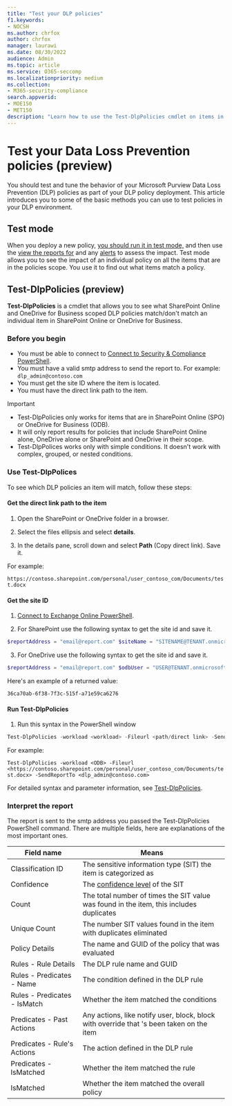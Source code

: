```yaml
---
title: "Test your DLP policies"
f1.keywords:
- NOCSH
ms.author: chrfox
author: chrfox
manager: laurawi
ms.date: 08/30/2022
audience: Admin
ms.topic: article
ms.service: O365-seccomp
ms.localizationpriority: medium
ms.collection:
- M365-security-compliance
search.appverid:
- MOE150
- MET150
description: "Learn how to use the Test-DlpPolicies cmdlet on items in SharePoint Online and OneDrive for Business to see which DLP policies are matched"
---
```


# Test your Data Loss Prevention policies (preview)
 
You should test and tune the behavior of your Microsoft Purview Data Loss Prevention (DLP) policies as part of your DLP policy deployment. This article introduces you to some of the basic methods you can use to test policies in your DLP environment.

## Test mode

When you deploy a new policy, [you should run it in test mode,](dlp-overview-plan-for-dlp.md#policy-deployment) and then use the [view the reports for](view-the-dlp-reports.md) and any [alerts](dlp-alerts-dashboard-learn.md) to assess the impact. Test mode allows you to see the impact of an individual policy on all the items that are in the policies scope. You use it to find out what items match a policy.

## Test-DlpPolicies (preview)

**Test-DlpPolicies** is a cmdlet that allows you to see what SharePoint Online and OneDrive for Business scoped DLP policies match/don't match an individual item in SharePoint Online or OneDrive for Business. 

### Before you begin

- You must be able to connect to [Connect to Security & Compliance PowerShell](/powershell/exchange/exchange-online-powershell).
- You must have a valid smtp address to send the report to. For example: `dlp_admin@contoso.com`
- You must get the site ID where the item is located.
- You must have the direct link path to the item.

> [!IMPORTANT]
>
> - Test-DlpPolicies only works for items that are in SharePoint Online (SPO) or OneDrive for Business (ODB).
> - It will only report results for policies that include SharePoint Online alone, OneDrive alone or SharePoint and OneDrive in their scope.
> - Test-DlpPolices works only with simple conditions. It doesn't work with complex, grouped, or nested conditions.

### Use Test-DlpPolices

To see which DLP policies an item will match, follow these steps:

#### Get the direct link path to the item

1. Open the SharePoint or OneDrive folder in a browser.

1. Select the files ellipsis and select **details**.

1. In the details pane, scroll down and select **Path** (Copy direct link). Save it.

For example:

`https://contoso.sharepoint.com/personal/user_contoso_com/Documents/test.docx`

#### Get the site ID

1. [Connect to Exchange Online PowerShell](/powershell/exchange/connect-to-exchange-online-powershell).

1. For SharePoint use the following syntax to get the site id and save it.

```powershell
$reportAddress = "email@report.com" $siteName = "SITENAME@TENANT.onmicrosoft.com" $filePath = "https://Contoso.sharepoint.com/sites/SOMESITENAME/Shared%20Documents/TESTFILE.pptx"  $r = Get-Mailbox -Identity $siteName -GroupMailbox $e = $r.EmailAddresses | Where-Object {$_ -like '*SPO*'} Test-DlpPolicies -SiteId $e.Substring(8,36) -FileUrl $filePath -Workload SPO -SendReportTo $reportAddress
```
3. For OneDrive use the following syntax to get the site id and save it.

```powershell
$reportAddress = "email@report.com" $odbUser = "USER@TENANT.onmicrosoft.com" $filePath = "https://contoso-my.sharepoint.com/personal/userid_contoso_onmicrosoft_com/Documents/TESTFILE.docx" $r = Get-Mailbox -Identity $odbUser $e = $r.EmailAddresses | Where-Object {$_ -like '*SPO*'} Test-DlpPolicies -SiteId $e.Substring(8,36) -FileUrl $filePath -Workload ODB -SendReportTo $reportAddress
```

Here's an example of a returned value:

`36ca70ab-6f38-7f3c-515f-a71e59ca6276`

#### Run Test-DlpPolicies

1. Run this syntax in the PowerShell window
 

```powershell
Test-DlpPolicies -workload <workload> -Fileurl <path/direct link> -SendReportTo <smtpaddress>
```

For example:

`Test-DlpPolicies -workload <ODB> -Fileurl <https://contoso.sharepoint.com/personal/user_contoso_com/Documents/test.docx> -SendReportTo <dlp_admin@contoso.com>`

For detailed syntax and parameter information, see [Test-DlpPolicies](/powershell/module/exchange/test-dlppolicies).


### Interpret the report

The report is sent to the smtp address you passed the Test-DlpPolicies PowerShell command. There are multiple fields, here are explanations of the most important ones.


|Field name  |Means  |
|---------|---------|
|Classification ID     |The sensitive information type (SIT) the item is categorized as         |
|Confidence     |The [confidence level](/sensitive-information-type-learn-about.md#more-on-confidence-levels) of the SIT         |
|Count     |The total number of times the SIT value was found in the item, this includes duplicates          |
|Unique Count     |The number SIT values found in the item with duplicates eliminated         |
|Policy Details     |The name and GUID of the policy that was evaluated         |
|Rules - Rule Details     |The DLP rule name and GUID        |
|Rules - Predicates - Name     |The condition defined in the DLP rule         |
|Rules - Predicates - IsMatch     | Whether the item matched the conditions        |
|Predicates - Past Actions    |Any actions, like notify user, block, block with override that 's been taken on the item         |
|Predicates - Rule's Actions     |The action defined in the DLP rule         |
|Predicates - IsMatched     | Whether the item matched the rule        |
|IsMatched     |Whether the item matched the overall policy         |
